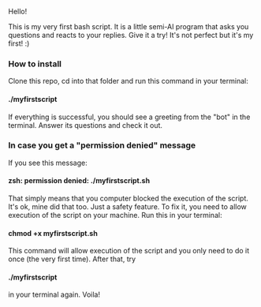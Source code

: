 Hello!

This is my very first bash script. It is a little semi-AI program that asks you questions and reacts to your replies. Give it a try! It's not perfect but it's my first! :)

### How to install

Clone this repo, cd into that folder and run this command in your terminal:
#### ./myfirstscript
If everything is successful, you should see a greeting from the "bot" in the terminal. Answer its questions and check it out.

### In case you get a "permission denied" message

If you see this message:
#### zsh: permission denied: ./myfirstscript.sh
That simply means that you computer blocked the execution of the script. It's ok, mine did that too. Just a safety feature.
To fix it, you need to allow execution of the script on your machine. Run this in your terminal:
#### chmod +x myfirstscript.sh
This command will allow execution of the script and you only need to do it once (the very first time). After that, try
#### ./myfirstscript
in your terminal again. Voila!